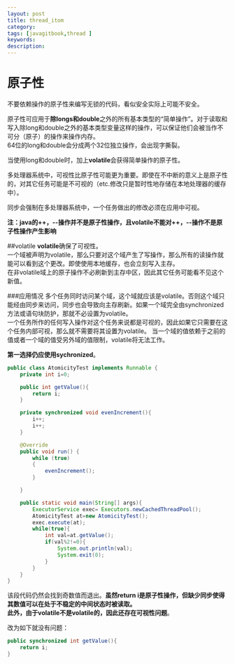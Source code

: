 ```yaml
---
layout: post
title: thread_itom
category: 
tags: [javagitbook,thread ]
keywords:
description:
---
```

# 原子性

不要依赖操作的原子性来编写无锁的代码，看似安全实际上可能不安全。

原子性可应用于**除longs和double**之外的所有基本类型的“简单操作”。对于读取和写入除long和double之外的基本类型变量这样的操作，可以保证他们会被当作不可分（原子）的操作来操作内存。<br>
64位的long和double会分成两个32位独立操作，会出现字撕裂。

当使用long和double时，加上**volatile**会获得简单操作的原子性。

多处理器系统中，可视性比原子性可能更为重要。即使在不中断的意义上是原子性的，对其它任务可能是不可视的（etc.修改只是暂时性地存储在本地处理器的缓存中）。

同步会强制在多处理器系统中，一个任务做出的修改必须在应用中可视。

**注：java的++，--操作并不是原子性操作，且volatile不能对++，--操作不是原子性操作产生影响**

##volatile
**volatile**确保了可视性。<br>
一个域被声明为volatile，那么只要对这个域产生了写操作，那么所有的读操作就能可以看到这个更改。即使使用本地缓存，也会立刻写入主存。<br>
在非volatile域上的原子操作不必刷新到主存中区，因此其它任务可能看不见这个新值。

###应用情况
多个任务同时访问某个域，这个域就应该是volatile。否则这个域只能经由同步来访问，同步也会导致向主存刷新。如果一个域完全由synchronized方法或语句块防护，那就不必设置为volatile。<br>
一个任务所作的任何写入操作对这个任务来说都是可视的，因此如果它只需要在这个任务内部可视，那么就不需要将其设置为volatile。
当一个域的值依赖于之前的值或者一个域的值受另外域的值限制，volatile将无法工作。

**第一选择仍应使用sychronized**。

```java
public class AtomicityTest implements Runnable {
    private int i=0;

    public int getValue(){
        return i;
    }

    private synchronized void evenIncrement(){
        i++;
        i++;
    }

    @Override
    public void run() {
        while (true)
        {
            evenIncrement();
        }

    }

    public static void main(String[] args){
        ExecutorService exec= Executors.newCachedThreadPool();
        AtomicityTest at=new AtomicityTest();
        exec.execute(at);
        while(true){
            int val=at.getValue();
            if(val%2!=0){
                System.out.println(val);
                System.exit(0);
            }
        }
    }
}
```
该段代码仍然会找到奇数值而退出。**虽然return i是原子性操作，但缺少同步使得其数值可以在处于不稳定的中间状态时被读取。<br>
此外，由于volatile不是volatile的，因此还存在可视性问题**。

改为如下就没有问题：
```java
public synchronized int getValue(){
    return i;
}
```









